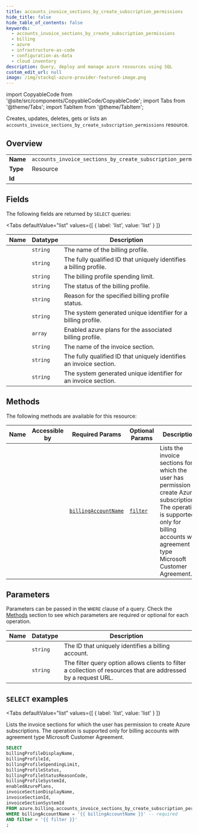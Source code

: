```yaml
--- 
title: accounts_invoice_sections_by_create_subscription_permissions
hide_title: false
hide_table_of_contents: false
keywords:
  - accounts_invoice_sections_by_create_subscription_permissions
  - billing
  - azure
  - infrastructure-as-code
  - configuration-as-data
  - cloud inventory
description: Query, deploy and manage azure resources using SQL
custom_edit_url: null
image: /img/stackql-azure-provider-featured-image.png
---
```


import CopyableCode from '@site/src/components/CopyableCode/CopyableCode';
import Tabs from '@theme/Tabs';
import TabItem from '@theme/TabItem';

Creates, updates, deletes, gets or lists an <code>accounts_invoice_sections_by_create_subscription_permissions</code> resource.

## Overview
<table><tbody>
<tr><td><b>Name</b></td><td><code>accounts_invoice_sections_by_create_subscription_permissions</code></td></tr>
<tr><td><b>Type</b></td><td>Resource</td></tr>
<tr><td><b>Id</b></td><td><CopyableCode code="azure.billing.accounts_invoice_sections_by_create_subscription_permissions" /></td></tr>
</tbody></table>

## Fields

The following fields are returned by `SELECT` queries:

<Tabs
    defaultValue="list"
    values={[
        { label: 'list', value: 'list' }
    ]}
>
<TabItem value="list">

<table>
<thead>
    <tr>
    <th>Name</th>
    <th>Datatype</th>
    <th>Description</th>
    </tr>
</thead>
<tbody>
<tr>
    <td><CopyableCode code="billingProfileDisplayName" /></td>
    <td><code>string</code></td>
    <td>The name of the billing profile.</td>
</tr>
<tr>
    <td><CopyableCode code="billingProfileId" /></td>
    <td><code>string</code></td>
    <td>The fully qualified ID that uniquely identifies a billing profile.</td>
</tr>
<tr>
    <td><CopyableCode code="billingProfileSpendingLimit" /></td>
    <td><code>string</code></td>
    <td>The billing profile spending limit.</td>
</tr>
<tr>
    <td><CopyableCode code="billingProfileStatus" /></td>
    <td><code>string</code></td>
    <td>The status of the billing profile.</td>
</tr>
<tr>
    <td><CopyableCode code="billingProfileStatusReasonCode" /></td>
    <td><code>string</code></td>
    <td>Reason for the specified billing profile status.</td>
</tr>
<tr>
    <td><CopyableCode code="billingProfileSystemId" /></td>
    <td><code>string</code></td>
    <td>The system generated unique identifier for a billing profile.</td>
</tr>
<tr>
    <td><CopyableCode code="enabledAzurePlans" /></td>
    <td><code>array</code></td>
    <td>Enabled azure plans for the associated billing profile.</td>
</tr>
<tr>
    <td><CopyableCode code="invoiceSectionDisplayName" /></td>
    <td><code>string</code></td>
    <td>The name of the invoice section.</td>
</tr>
<tr>
    <td><CopyableCode code="invoiceSectionId" /></td>
    <td><code>string</code></td>
    <td>The fully qualified ID that uniquely identifies an invoice section.</td>
</tr>
<tr>
    <td><CopyableCode code="invoiceSectionSystemId" /></td>
    <td><code>string</code></td>
    <td>The system generated unique identifier for an invoice section.</td>
</tr>
</tbody>
</table>
</TabItem>
</Tabs>

## Methods

The following methods are available for this resource:

<table>
<thead>
    <tr>
    <th>Name</th>
    <th>Accessible by</th>
    <th>Required Params</th>
    <th>Optional Params</th>
    <th>Description</th>
    </tr>
</thead>
<tbody>
<tr>
    <td><a href="#list"><CopyableCode code="list" /></a></td>
    <td><CopyableCode code="select" /></td>
    <td><a href="#parameter-billingAccountName"><code>billingAccountName</code></a></td>
    <td><a href="#parameter-filter"><code>filter</code></a></td>
    <td>Lists the invoice sections for which the user has permission to create Azure subscriptions. The operation is supported only for billing accounts with agreement type Microsoft Customer Agreement.</td>
</tr>
</tbody>
</table>

## Parameters

Parameters can be passed in the `WHERE` clause of a query. Check the [Methods](#methods) section to see which parameters are required or optional for each operation.

<table>
<thead>
    <tr>
    <th>Name</th>
    <th>Datatype</th>
    <th>Description</th>
    </tr>
</thead>
<tbody>
<tr id="parameter-billingAccountName">
    <td><CopyableCode code="billingAccountName" /></td>
    <td><code>string</code></td>
    <td>The ID that uniquely identifies a billing account.</td>
</tr>
<tr id="parameter-filter">
    <td><CopyableCode code="filter" /></td>
    <td><code>string</code></td>
    <td>The filter query option allows clients to filter a collection of resources that are addressed by a request URL.</td>
</tr>
</tbody>
</table>

## `SELECT` examples

<Tabs
    defaultValue="list"
    values={[
        { label: 'list', value: 'list' }
    ]}
>
<TabItem value="list">

Lists the invoice sections for which the user has permission to create Azure subscriptions. The operation is supported only for billing accounts with agreement type Microsoft Customer Agreement.

```sql
SELECT
billingProfileDisplayName,
billingProfileId,
billingProfileSpendingLimit,
billingProfileStatus,
billingProfileStatusReasonCode,
billingProfileSystemId,
enabledAzurePlans,
invoiceSectionDisplayName,
invoiceSectionId,
invoiceSectionSystemId
FROM azure.billing.accounts_invoice_sections_by_create_subscription_permissions
WHERE billingAccountName = '{{ billingAccountName }}' -- required
AND filter = '{{ filter }}'
;
```
</TabItem>
</Tabs>
